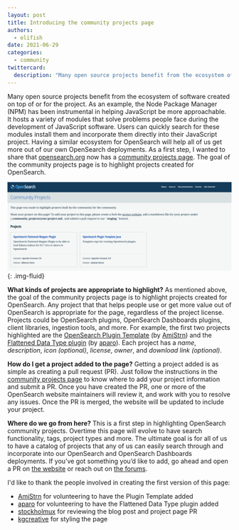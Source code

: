 ```yaml
---
layout: post
title: Introducing the community projects page
authors: 
  - elifish
date: 2021-06-29
categories:
  - community
twittercard:
  description: "Many open source projects benefit from the ecosystem of software created on top of or for the project. As a first steps towards having a robust ecosystem, opensearch.org now has added a community projects page to highlight projects created for the OpenSearch community by the OpenSearch community... "
---
```


Many open source projects benefit from the ecosystem of software created on top of or for the project. As an example, the Node Package Manager (NPM) has been instrumental in helping JavaScript be more approachable. It hosts a variety of modules that solve problems people face during the development of JavaScript software. Users can quickly search for these modules install them and incorporate them directly into their JavaScript project. Having a similar ecosystem for OpenSearch will help all of us get more out of our own OpenSearch deployments. As a first step, I wanted to share that [opensearch.org](http://opensearch.org/) now has a [community projects page](http://opensearch.org/community_projects/). The goal of the community projects page is to highlight projects created for OpenSearch.

![OpenSearch Community Projects Page](/assets/media/blog-images/2021-06-30-introducing-community-projects/screenshot.png){: .img-fluid}

**What kinds of projects are appropriate to highlight?**
As mentioned above, the goal of the community projects page is to highlight projects created for OpenSearch. Any project that that helps people use or get more value out of OpenSearch is appropriate for the page, regardless of the project license. Projects could be OpenSearch plugins, OpenSearch Dashboards plugins, client libraries, ingestion tools, and more. For example, the first two projects highlighted are the [OpenSearch Plugin Template](https://github.com/AmiStrn/opensearch-plugin-template-java) (by [AmiStrn](https://github.com/AmiStrn)) and the [Flattened Data Type plugin](https://github.com/aparo/opensearch-flattened-mapper-plugin) (by [aparo](https://github.com/aparo)). Each project has a *name*, *description*, *icon (optional)*, *license*, *owner*, and *download link (optional)*. 

**How do I get a project added to the page?**
Getting a project added is as simple as creating a pull request (PR). Just follow the instructions in the [community projects page](https://opensearch.org/community_projects/) to know where to add your project information and submit a PR. Once you have created the PR, one or more of the OpenSearch website maintainers will review it, and work with you to resolve any issues. Once the PR is merged, the website will be updated to include your project. 

**Where do we go from here?**
This is a first step in highlighting OpenSearch community projects. Overtime this page will evolve to have search functionality, tags, project types and more. The ultimate goal is for all of us to have a catalog of projects that any of us can easily search through and incorporate into our OpenSearch and OpenSearch Dashboards deployments. If you’ve got something you’d like to add, go ahead and open a PR on [the website](https://github.com/opensearch-project/project-website) or reach out on [the forums](https://discuss.opendistrocommunity.dev/).

I'd like to thank the people involved in creating the first version of this page:
* [AmiStrn](https://github.com/AmiStrn) for volunteering to have the Plugin Template added
* [aparo](https://github.com/aparo) for volunteering to have the Flattened Data Type plugin added
* [stockholmux](https://github.com/stockholmux) for reviewing the blog post and project page PR
* [kgcreative](https://github.com/kgcreative) for styling the page
